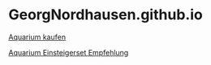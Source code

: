 # GeorgNordhausen.github.io

[Aquarium kaufen](http://www.aquariumkaufen24.de)

[Aquarium Einsteigerset Empfehlung](https://georgnordhausen.github.io/index.html)
